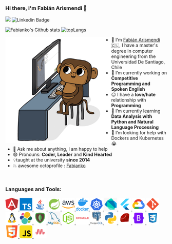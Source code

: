 ### Hi there, i'm Fabián Arismendi 👋
![](https://visitor-badge.glitch.me/badge?page_id=github.com/Fabianko) ![Linkedin Badge](https://img.shields.io/badge/-fabian.arismendi-blue?style=flat-square&logo=Linkedin&logoColor=white&link=https://www.linkedin.com/in/fabián-arismendi-ferrada-83206534/)

![Fabianko's Github stats](https://github-readme-stats.vercel.app/api?username=fabianko&show_icons=true&include_all_commits=true) ![topLangs](https://github-readme-stats.vercel.app/api/top-langs/?username=fabianko&layout=compact)  

<!-- https://cdn.jsdelivr.net/npm/simple-icons@v3/icons/ -->
<img src='img/Monkey_Kid_Coding.gif' align='left'>

- :school: I'm [Fabián Arismendi](https://fabianko.github.io/) :chile:, I have a master's degree in computer engineering from the Universidad De Santiago, Chile
- 🔭 I’m currently working on  **Competitive Programming and Spoken English**
- :neutral_face: I have a **love/hate** relationship with **Programming**
- 🌱 I’m currently learning **Data Analysis with Python and Natural Language Processing**
- 🤔 I’m looking for help with Dockers and Kubernetes 😭
- 💬 Ask me about anything, I am happy to help
- 😄 Pronouns: **Coder, Leader** and **Kind Hearted**
- :bulb:taught at the university **since 2014**
- :boom: awesome octoprofile : [Fabianko](https://octoprofile.now.sh/user?id=fabianko)
</br>


<h3 align="left">Languages and Tools:</h3>
<p align="left"> <a href="https://angular.io" target="_blank"> <img src="img/angular.png" alt="angularjs" width="40" height="40"/> </a> <a href="https://www.typescriptlang.org/" target="_blank"> <img src="img/typescript.png" alt="typescript" width="40" height="40"/> </a> <a href="https://www.java.com" target="_blank"> <img src="img/java.png" alt="java" width="40" height="40"/> </a> <a href="https://spring.io/" target="_blank"> <img src="img/spring.png" alt="spring" width="40" height="40"/> </a> <a href="https://aws.amazon.com" target="_blank"> <img src="img/aws.png" alt="aws" width="40" height="40"/> </a> <a href="https://www.docker.com/" target="_blank"> <img src="img/docker.png" alt="docker" width="40" height="40"/> </a> <a href="https://kubernetes.io" target="_blank"> <img src="img/kubernetes.png" alt="kubernetes" width="40" height="40"/> </a> <a href="https://dart.dev" target="_blank"> <img src="img/dartlang.png" alt="dart" width="40" height="40"/> </a>  <a href="https://flutter.dev" target="_blank"> <img src="img/flutter.png" alt="flutter" width="40" height="40"/> </a> <a href="https://cloud.google.com" target="_blank"> <img src="img/google-cloud.png" alt="gcp" width="40" height="40"/> </a> <a href="https://git-scm.com/" target="_blank"> <img src="img/git.png" alt="git" width="40" height="40"/> </a> <a href="https://www.linux.org/" target="_blank"> <img src="img/linux.png" alt="linux" width="40" height="40"/> </a> <a href="https://www.elastic.co" target="_blank"> <img src="img/elastic.svg" alt="elasticsearch" width="40" height="40"/> </a> <a href="https://www.mongodb.com/" target="_blank"> <img src="img/mongodb.png" alt="mongodb" width="40" height="40"/> </a> <a href="https://www.mysql.com/" target="_blank"> <img src="img/mysql.png" alt="mysql" width="40" height="40"/> </a> <a href="https://nodejs.org" target="_blank"> <img src="img/nodejs.png" alt="nodejs" width="40" height="40"/> </a> <a href="https://www.oracle.com/" target="_blank"> <img src="img/orace.png" alt="oracle" width="40" height="40"/> </a> <a href="https://www.postgresql.org" target="_blank"> <img src="img/postgresql.png" alt="postgresql" width="40" height="40"/> </a> <a href="https://www.python.org" target="_blank"> <img src="img/python.png" alt="python" width="40" height="40"/> </a> <a href="https://www.ruby-lang.org/en/" target="_blank"> <img src="img/ruby.png" alt="ruby" width="40" height="40"/> </a> <a href="https://getbootstrap.com" target="_blank"> <img src="img/bootstrap.png" alt="bootstrap" width="40" height="40"/> </a> <a href="https://www.w3schools.com/css/" target="_blank"> <img src="img/css3.png" alt="css3" width="40" height="40"/> </a> <a href="https://www.w3.org/html/" target="_blank"> <img src="img/html5.png" alt="html5" width="40" height="40"/> </a> <a href="https://developer.mozilla.org/en-US/docs/Web/JavaScript" target="_blank"> <img src="img/js.png" alt="javascript" width="40" height="40"/> <a href="https://materializecss.com/" target="_blank"> <img src="img/materialize.png" alt="materialize" width="40" height="40"/> </a> </a> </p>
